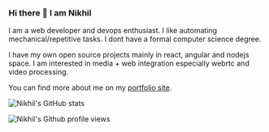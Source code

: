 ### Hi there 👋 I am Nikhil

I am a web developer and devops enthusiast. I like automating mechanical/repetitive tasks. I dont have a formal computer science degree.

I have my own open source projects mainly in react, angular and nodejs space. I am interested in media + web integration especially webrtc and video processing.

You can find more about me on my [portfolio site](https://technikhil314.netlify.app/).

![Nikhil's GitHub stats](https://technikhil314-readme-stats.vercel.app/api?username=technikhil314&count_private=true&theme=dark)

![Nikhil's Github profile views](https://visitor-badge.glitch.me/badge?page_id=technikhil314)

<!--
**technikhil314/technikhil314** is a ✨ _special_ ✨ repository because its `README.md` (this file) appears on your GitHub profile.

Here are some ideas to get you started:

- 🔭 I’m currently working on ...
- 🌱 I’m currently learning ...
- 👯 I’m looking to collaborate on ...
- 🤔 I’m looking for help with ...
- 💬 Ask me about ...
- 📫 How to reach me: ...
- 😄 Pronouns: ...
- ⚡ Fun fact: ...
-->

